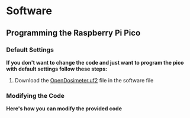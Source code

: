 # Software 

## Programming the Raspberry Pi Pico
### Default Settings
**If you don't want to change the code and just want to program the pico with default settings follow these steps:**
1. Download the [OpenDosimeter.uf2](https://github.com/OpenDosimeter/OpenDosimeter/blob/main/software/OpenDosimeter.uf2) file in the software file

### Modifying the Code
**Here's how you can modify the provided code**
